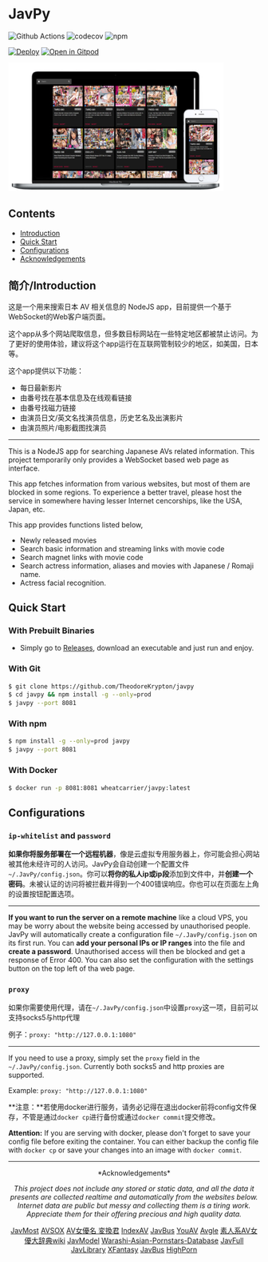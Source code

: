 # JavPy

![Github Actions](https://github.com/TheodoreKrypton/javpy/workflows/test/badge.svg)
![codecov](https://codecov.io/gh/TheodoreKrypton/JavPy/branch/release/graph/badge.svg)
![npm](https://img.shields.io/npm/v/javpy)


[![Deploy](https://www.herokucdn.com/deploy/button.svg)](https://heroku.com/deploy?template=https://github.com/TheodoreKrypton/JavPy/tree/release)
[![Open in Gitpod](https://gitpod.io/button/open-in-gitpod.svg)](https://gitpod.io/#https://github.com/TheodoreKrypton/JavPy)

![](preview.png)

## Contents

* [Introduction](#简介introduction)
* [Quick Start](#quick-start)
* [Configurations](#Configurations)
* [Acknowledgements](#Acknowledgements)

## 简介/Introduction

这是一个用来搜索日本 AV 相关信息的 NodeJS app，目前提供一个基于WebSocket的Web客户端页面。

这个app从多个网站爬取信息，但多数目标网站在一些特定地区都被禁止访问。为了更好的使用体验，建议将这个app运行在互联网管制较少的地区，如美国，日本等。

这个app提供以下功能：

* 每日最新影片
* 由番号找在基本信息及在线观看链接
* 由番号找磁力链接
* 由演员日文/英文名找演员信息，历史艺名及出演影片
* 由演员照片/电影截图找演员
---

This is a NodeJS app for searching Japanese AVs related information. This project temporarily only provides a WebSocket based web page as interface.

This app fetches information from various websites, but most of them are blocked in some regions. To experience a better travel, please host the service in somewhere having lesser Internet cencorships, like the USA, Japan, etc.

This app provides functions listed below,

* Newly released movies
* Search basic information and streaming links with movie code
* Search magnet links with movie code
* Search actress information, aliases and movies with Japanese / Romaji name.
* Actress facial recognition.

## Quick Start

### With Prebuilt Binaries
* Simply go to [Releases](https://github.com/TheodoreKrypton/JavPy/releases), download an executable and just run and enjoy.

### With Git
```bash
$ git clone https://github.com/TheodoreKrypton/javpy
$ cd javpy && npm install -g --only=prod
$ javpy --port 8081
```

### With npm
```bash
$ npm install -g --only=prod javpy
$ javpy --port 8081
```

### With Docker
```bash
$ docker run -p 8081:8081 wheatcarrier/javpy:latest
```

## Configurations
### `ip-whitelist` and `password`

**如果你将服务部署在一个远程机器**，像是云虚拟专用服务器上，你可能会担心网站被其他未经许可的人访问。JavPy会自动创建一个配置文件`~/.JavPy/config.json`。你可以**将你的私人ip或ip段**添加到文件中，并**创建一个密码**。未被认证的访问将被拦截并得到一个400错误响应。你也可以在页面左上角的设置按钮配置选项。

----

**If you want to run the server on a remote machine** like a cloud VPS, you may be worry about the website being accessed by unauthorised people. JavPy will automatically create a configuration file  `~/.JavPy/config.json` on its first run. You can **add your personal IPs or IP ranges** into the file and **create a password**. Unauthorised access will then be blocked and get a response of Error 400. You can also set the configuration with the settings button on the top left of tha web page.

### `proxy`

如果你需要使用代理，请在`~/.JavPy/config.json`中设置`proxy`这一项，目前可以支持socks5与http代理

例子：`proxy: "http://127.0.0.1:1080"`

----

If you need to use a proxy, simply set the `proxy` field in the `~/.JavPy/config.json`. Currently both socks5 and http proxies are supported.

Example: `proxy: "http://127.0.0.1:1080"`


**注意：**若使用docker进行服务，请务必记得在退出docker前将config文件保存，不管是通过`docker cp`进行备份或通过`docker commit`提交修改。

**Attention:** If you are serving with docker, please don't forget to save your config file before exiting the container. You can either backup the config file with `docker cp` or save your changes into an image with `docker commit`.

------------------

<div align=center id="Acknowledgements">
*Acknowledgements*

*This project does not include any stored or static data, and all the data it presents are collected realtime and automatically from the websites below. Internet data are public but messy and collecting them is a tiring work. Appreciate them for their offering precious and high quality data.*

[JavMost](https://www5.javmost.com)  [AVSOX](https://avsox.net)  [AV女優名 変換君](http://etigoya955.blog49.fc2.com/)  [IndexAV](https://indexav.com)  [JavBus](https://www.javbus.com)   [YouAV](https://www.xopenload.video)  [Avgle](https://avgle.com) [素人系AV女優大辞典wiki](https://av-help.memo.wiki/) [JavModel](https://javmodel.com/) [Warashi-Asian-Pornstars-Database](http://warashi-asian-pornstars.fr/en/s-0/wapdb-database-of-asian-pornstars-japanese-av-actresses-and-actors) [JavFull](https://javfull.net/) [JavLibrary](http://www.javlibrary.com) [XFantasy](https://https://xfantasy.tv) [JavBus](https://www.javbus.com) [HighPorn](https://highporn.net)

</div>